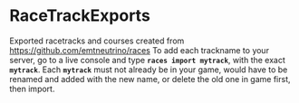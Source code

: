 # RaceTrackExports
Exported racetracks and courses created from https://github.com/emtneutrino/races 
To add each trackname to your server, go to a live console and type **`races import mytrack`**, with the exact **`mytrack`**.
Each **`mytrack`** must not already be in your game, would have to be renamed and added with the new name, or delete the old one in game first, then import.
